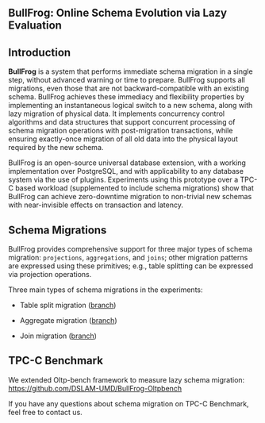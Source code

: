 ## BullFrog: Online Schema Evolution via Lazy Evaluation

## Introduction

**BullFrog** is a system that performs immediate schema migration in a single step, without advanced warning or time to prepare. BullFrog supports all migrations, even those that are not backward-compatible with an existing schema. BullFrog achieves these immediacy and flexibility properties by implementing an instantaneous logical switch to a new schema, along with lazy migration of physical data. It implements concurrency control algorithms and data structures that support concurrent processing of schema migration operations with post-migration transactions, while ensuring exactly-once migration of all old data into the physical layout required by the new schema.

BullFrog is an open-source universal database extension, with a working implementation over PostgreSQL, and with applicability to any database system via the use of plugins. Experiments using this prototype over a TPC-C based workload (supplemented to include schema migrations) show that BullFrog can achieve zero-downtime migration to non-trivial new schemas with near-invisible effects on transaction and latency.

## Schema Migrations

BullFrog provides comprehensive support for three major types of schema migration: `projections`, `aggregations`, and `joins`; other migration patterns are expressed using these primitives; e.g., table splitting can be expressed via projection operations.

Three main types of schema migrations in the experiments:

- Table split migration ([branch](https://github.com/DSLAM-UMD/Darwin))

- Aggregate migration ([branch](https://github.com/DSLAM-UMD/Darwin/tree/migrate-aggregation-on-hashtable))

- Join migration ([branch](https://github.com/DSLAM-UMD/Darwin/tree/migrate-join-on-hashtable))
  
## TPC-C Benchmark

We extended Oltp-bench framework to measure lazy schema migration: https://github.com/DSLAM-UMD/BullFrog-Oltpbench

If you have any questions about schema migration on TPC-C Benchmark, feel free to contact us.

